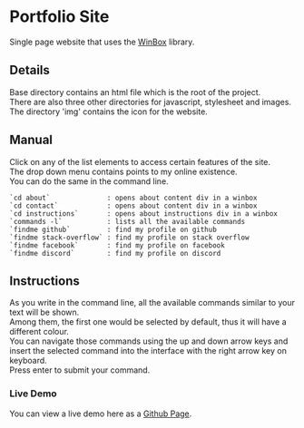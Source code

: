 # Portfolio Site

Single page website that uses the [WinBox](https://github.com/nextapps-de/winbox) library.

## Details

Base directory contains an html file which is the root of the project.\
There are also three other directories for javascript, stylesheet and images.\
The directory 'img' contains the icon for the website.

## Manual

Click on any of the list elements to access certain features of the site.\
The drop down menu contains points to my online existence.\
You can do the same in the command line.

    `cd about`              : opens about content div in a winbox
    `cd contact`            : opens about content div in a winbox
    `cd instructions`       : opens about instructions div in a winbox
    `commands -l`           : lists all the available commands
    `findme github`         : find my profile on github
    `findme stack-overflow` : find my profile on stack overflow
    `findme facebook`       : find my profile on facebook
    `findme discord`        : find my profile on discord

## Instructions

As you write in the command line, all the available commands similar to your text will be shown.\
Among them, the first one would be selected by default, thus it will have a different colour.\
You can navigate those commands using the up and down arrow keys and insert the selected command into the interface with the right arrow key on keyboard.\
Press enter to submit your command.

### Live Demo

You can view a live demo here as a [Github Page](https://shashoto-nur.github.io/fictional-character).
